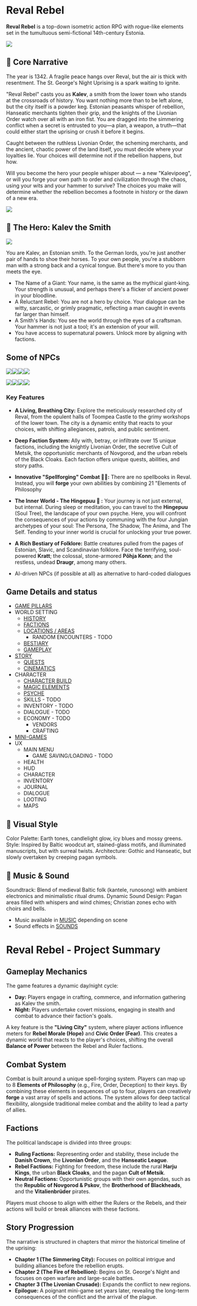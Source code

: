 # Reval Rebel

**Reval Rebel** is a top-down isometric action RPG with rogue-like elements set in the tumultuous semi-fictional 14th-century Estonia.


![](./img/banner.jpg)

## 📖 Core Narrative
The year is 1342. A fragile peace hangs over Reval, but the air is thick with resentment. The St. George's Night Uprising is a spark waiting to ignite.

"Reval Rebel" casts you as __Kalev__, a smith from the lower town who stands at the crossroads of history. You want nothing more than to be left alone, but the city itself is a powder keg. Estonian peasants whisper of rebellion, Hanseatic merchants tighten their grip, and the knights of the Livonian Order watch over all with an iron fist. You are dragged into the simmering conflict when a secret is entrusted to you—a plan, a weapon, a truth—that could either start the uprising or crush it before it begins.  

Caught between the ruthless Livonian Order, the scheming merchants, and the ancient, chaotic power of the land itself, you must decide where your loyalties lie. Your choices will determine not if the rebellion happens, but how.

Will you become the hero your people whisper about — a new "Kalevipoeg", or will you forge your own path to order and civilization through the chaos, using your wits and your hammer to survive? The choices you make will determine whether the rebellion becomes a footnote in history or the dawn of a new era.

![](img/Screenshot%202025-08-26%20at%2016.42.48.png)



## 🦸 The Hero: Kalev the Smith
![](./img/user__idle.gif)

You are Kalev, an Estonian smith. To the German lords, you're just another pair of hands to shoe their horses. To your own people, you're a stubborn man with a strong back and a cynical tongue. But there's more to you than meets the eye.

- The Name of a Giant: Your name, is the same as the mythical giant-king. Your strength is unusual, and perhaps there's a flicker of ancient power in your bloodline.
- A Reluctant Rebel: You are not a hero by choice. Your dialogue can be witty, sarcastic, or grimly pragmatic, reflecting a man caught in events far larger than himself.
- A Smith's Hands: You see the world through the eyes of a craftsman. Your hammer is not just a tool; it's an extension of your will.
- You have access to supernatural powers. Unlock more by aligning with factions.

## Some of NPCs


![](characters/bishopric_dorpat/vifhusen.png)![](characters/bishopric_osel_wiek/hermann.png)![](characters/order/brother_goswin.png)![](characters/order/master_burchard_von_dreileben.png)


![](characters/rebels/juri_ratnik.png)![](characters/rebels/urmas_laar.png)![](characters/rebels/lembit_helme.png)![](characters/rebels/kaja_lahekivi.png)



### Key Features

*   **A Living, Breathing City:** Explore the meticulously researched city of Reval, from the opulent halls of Toompea Castle to the grimy workshops of the lower town. The city is a dynamic entity that reacts to your choices, with shifting allegiances, patrols, and public sentiment.

*   **Deep Faction System:** Ally with, betray, or infiltrate over 15 unique factions, including the knightly Livonian Order, the secretive Cult of Metsik, the opportunistic merchants of Novgorod, and the urban rebels of the Black Cloaks. Each faction offers unique quests, abilities, and story paths.

*   **Innovative "Spellforging" Combat 🧙🏻:** There are no spellbooks in Reval. Instead, you will **forge** your own abilities by combining 21 "Elements of Philosophy

*   **The Inner World - The Hingepuu 🌳 :** Your journey is not just external, but internal. During sleep or meditation, you can travel to the **Hingepuu** (Soul Tree), the landscape of your own psyche. Here, you will confront the consequences of your actions by communing with the four Jungian archetypes of your soul: The Persona, The Shadow, The Anima, and The Self. Tending to your inner world is crucial for unlocking your true power.

*   **A Rich Bestiary of Folklore:** Battle creatures pulled from the pages of Estonian, Slavic, and Scandinavian folklore. Face the terrifying, soul-powered **Kratt**; the colossal, stone-armored **Põhja Konn**; and the restless, undead **Draugr**, among many others.

* AI-driven NPCs (if possible at all) as alternative to hard-coded dialogues


## Game Details and status

- [GAME PILLARS](./GAME-PILLARS.md)
- WORLD SETTING
    - [HISTORY](./history/HISTORY.md)
    - [FACTIONS](characters/README.md)
    - [LOCATIONS / AREAS](./scenes/README.md)
        - RANDOM ENCOUNTERS - TODO
    - [BESTIARY](./assets/bestiary/)
    - [GAMEPLAY](./GAMEPLAY.md)
- [STORY](./story/STORY.md)
    - [QUESTS](./QUESTS.md)
    - [CINEMATICS](./cinematics/1-intro.md)
- CHARACTER
    - [CHARACTER BUILD](character/BUILD.md)
    - [MAGIC ELEMENTS](character/MAGIC-ELEMENTS.md)
    - [PSYCHE](character/PSYCHE.md)
    - SKILLS - TODO
    - INVENTORY - TODO
    - DIALOGUE - TODO
    - ECONOMY - TODO
        - VENDORS
        - CRAFTING
- [MINI-GAMES](./MINI_GAMES.md)
- UX
    - MAIN MENU
        - GAME SAVING/LOADING - TODO
    - HEALTH
    - HUD
    - CHARACTER
    - INVENTORY
    - JOURNAL
    - DIALOGUE
    - LOOTING
    - MAPS



## 🎨 Visual Style
Color Palette: Earth tones, candlelight glow, icy blues and mossy greens.
Style: Inspired by Baltic woodcut art, stained-glass motifs, and illuminated manuscripts, but with surreal twists.
Architecture: Gothic and Hanseatic, but slowly overtaken by creeping pagan symbols.

## 🎻 Music & Sound
Soundtrack: Blend of medieval Baltic folk (kantele, runosong) with ambient electronics and minimalistic ritual drums.
Dynamic Sound Design: Pagan areas filled with whispers and wind chimes; Christian zones echo with choirs and bells.

- Music available in [MUSIC](./music/) depending on scene
- Sound effects in [SOUNDS](./sounds/)



# Reval Rebel - Project Summary

## Gameplay Mechanics

The game features a dynamic day/night cycle:
*   **Day:** Players engage in crafting, commerce, and information gathering as Kalev the smith.
*   **Night:** Players undertake covert missions, engaging in stealth and combat to advance their faction's goals.

A key feature is the **"Living City"** system, where player actions influence meters for **Rebel Morale (Hope)** and **Civic Order (Fear)**. This creates a dynamic world that reacts to the player's choices, shifting the overall **Balance of Power** between the Rebel and Ruler factions.

## Combat System

Combat is built around a unique spell-forging system. Players can map up to 8 **Elements of Philosophy** (e.g., Fire, Order, Deception) to their keys. By combining these elements in sequences of up to four, players can creatively **forge** a vast array of spells and actions. The system allows for deep tactical flexibility, alongside traditional melee combat and the ability to lead a party of allies.

## Factions

The political landscape is divided into three groups:

*   **Ruling Factions:** Representing order and stability, these include the **Danish Crown**, the **Livonian Order**, and the **Hanseatic League**.
*   **Rebel Factions:** Fighting for freedom, these include the rural **Harju Kings**, the urban **Black Cloaks**, and the pagan **Cult of Metsik**.
*   **Neutral Factions:** Opportunistic groups with their own agendas, such as the **Republic of Novgorod & Pskov**, the **Brotherhood of Blackheads**, and the **Vitalienbrüder** pirates.

Players must choose to align with either the Rulers or the Rebels, and their actions will build or break alliances with these factions.

## Story Progression

The narrative is structured in chapters that mirror the historical timeline of the uprising:
*   **Chapter 1 (The Simmering City):** Focuses on political intrigue and building alliances before the rebellion erupts.
*   **Chapter 2 (The Fire of Rebellion):** Begins on St. George's Night and focuses on open warfare and large-scale battles.
*   **Chapter 3 (The Livonian Crusade):** Expands the conflict to new regions.
*   **Epilogue:** A poignant mini-game set years later, revealing the long-term consequences of the conflict and the arrival of the plague.
